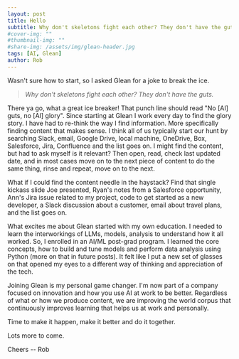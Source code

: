 ```yaml
---
layout: post
title: Hello
subtitle: Why don't skeletons fight each other? They don't have the guts.
#cover-img: ""
#thumbnail-img: ""
#share-img: /assets/img/glean-header.jpg
tags: [AI, Glean]
author: Rob
---
```

Wasn't sure how to start, so I asked Glean for a joke to break the ice.

> *Why don't skeletons fight each other? They don't have the guts.*

There ya go, what a great ice breaker! That punch line should read "No [AI] guts, no [AI] glory". Since starting at Glean I work every day to find the glory story. I have had to re-think the way I find information. More specifically finding content that makes sense. I think all of us typically start our hunt by searching Slack, email, Google Drive, local machine, OneDrive, Box, Salesforce, Jira, Confluence and the list goes on. I might find the content, but had to ask myself is it relevant? Then open, read, check last updated date, and in most cases move on to the next piece of content to do the same thing, rinse and repeat, move on to the next.

What if I could find the content needle in the haystack? Find that single kickass slide Joe presented, Ryan's notes from a Salesforce opportunity, Ann's Jira issue related to my project, code to get started as a new developer, a Slack discussion about a customer, email about travel plans, and the list goes on.

What excites me about Glean started with my own education. I needed to learn the interworkings of LLMs, models, analysis to understand how it all worked. So, I enrolled in an AI/ML post-grad program. I learned the core concepts, how to build and tune models and perform data analysis using Python (more on that in future posts). It felt like I put a new set of glasses on that opened my eyes to a different way of thinking and appreciation of the tech.

Joining Glean is my personal game changer. I'm now part of a company focused on innovation and how you use AI at work to be better. Regardless of what or how we produce content, we are improving the world corpus that continuously improves learning that helps us at work and personally.

Time to make it happen, make it better and do it together.

Lots more to come.

Cheers -- Rob
